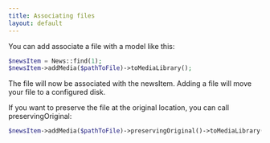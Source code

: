 ```yaml
---
title: Associating files
layout: default
---
```


You can add associate a file with a model like this:

```php
$newsItem = News::find(1);
$newsItem->addMedia($pathToFile)->toMediaLibrary();
```

The file will now be associated with the newsItem. Adding a file will move your file to a configured disk.

If you want to preserve the file at the original location, you can call preservingOriginal:

```php
$newsItem->addMedia($pathToFile)->preservingOriginal()->toMediaLibrary();
```
